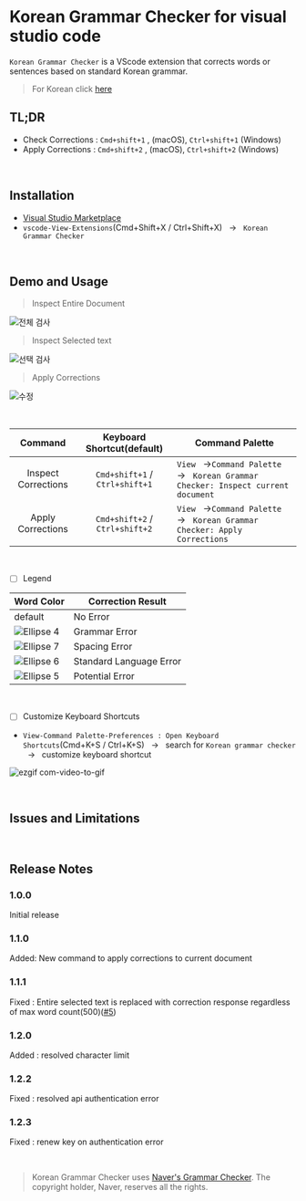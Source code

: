 # Korean Grammar Checker for visual studio code

`Korean Grammar Checker` is a VScode extension that corrects words or sentences based on standard Korean grammar.

> For Korean click [here](https://github.com/moonkorea00/vscode-korean-grammar-checker#readme)

## TL;DR

- Check Corrections : `Cmd+shift+1` , (macOS), `Ctrl+shift+1` (Windows)
- Apply Corrections : `Cmd+shift+2` , (macOS), `Ctrl+shift+2` (Windows)

<br>

## Installation

- [Visual Studio Marketplace](https://marketplace.visualstudio.com/items?itemName=moonkorea.vscode-korean-grammar-checker)
- `vscode-View-Extensions`(Cmd+Shift+X / Ctrl+Shift+X) &nbsp; &#8594; &nbsp; `Korean Grammar Checker`

<br>

## Demo and Usage

> Inspect Entire Document

![전체 검사](https://user-images.githubusercontent.com/78708082/223107737-845b9905-cd55-4ecb-b223-ca39176e3e69.gif)

> Inspect Selected text

![선택 검사](https://user-images.githubusercontent.com/78708082/223107750-72ac458c-2cc8-4dd4-b705-0d62ec612622.gif)

> Apply Corrections

![수정](https://user-images.githubusercontent.com/78708082/223957309-72f721ee-4518-4570-aabe-5799b22d9d98.gif)

<br>

|    Command   |       Keyboard Shortcut(default)       | Command Palette |
| :---: | :------------: | ---------------------- |
|    Inspect Corrections    | `Cmd+shift+1` / `Ctrl+shift+1` | `View` &nbsp; &#8594;`Command Palette`&nbsp; &#8594; 	&nbsp; `Korean Grammar Checker: Inspect current document` |
|    Apply Corrections    | `Cmd+shift+2` / `Ctrl+shift+2` | `View` &nbsp; &#8594;`Command Palette` &nbsp; &#8594; 	&nbsp; `Korean Grammar Checker: Apply Corrections` |

<br>

- [ ] Legend

|  Word Color | Correction Result |
| --- | ------------------------------------------- |
|default| No Error |
| ![Ellipse 4](https://user-images.githubusercontent.com/78708082/223116519-8345c968-6e32-493e-9e03-e28314050eaa.png)| Grammar Error|
|![Ellipse 7](https://user-images.githubusercontent.com/78708082/223115735-0ff2ed39-b4f1-4577-bef2-ebfc84619d28.png)| Spacing Error |
|![Ellipse 6](https://user-images.githubusercontent.com/78708082/223116416-bd0576b1-4bb9-491e-b353-0fcaa30c1fe9.png)| Standard Language Error  |
|![Ellipse 5](https://user-images.githubusercontent.com/78708082/223116545-4bcec746-c6cd-441f-aa5e-34a50946dad0.png)| Potential Error   |

<br>

- [ ] Customize Keyboard Shortcuts

- `View-Command Palette-Preferences : Open Keyboard Shortcuts`(Cmd+K+S / Ctrl+K+S)	&nbsp; &#8594; &nbsp; search for `Korean grammar checker`	&nbsp; &#8594; 	&nbsp; customize keyboard shortcut

![ezgif com-video-to-gif](https://user-images.githubusercontent.com/78708082/223122733-a909c76c-2814-473b-b74c-5ce2682992f5.gif)

<br>

## Issues and Limitations

<br>

## Release Notes

### 1.0.0

Initial release

### 1.1.0

Added: New command to apply corrections to current document

### 1.1.1

Fixed : Entire selected text is replaced with correction response regardless of max word count(500)([#5](https://github.com/moonkorea00/vscode-korean-grammar-checker/issues/5))

### 1.2.0

Added : resolved character limit

### 1.2.2

Fixed : resolved api authentication error

### 1.2.3

Fixed : renew key on authentication error

<br>

> Korean Grammar Checker uses [Naver's Grammar Checker](https://search.naver.com/search.naver?sm=tab_hty.top&where=nexearch&query=%EB%A7%9E%EC%B6%A4%EB%B2%95+%EA%B2%80%EC%82%AC%EA%B8%B0&oquery=%EB%A7%9E%EC%B6%A4%EB%B2%95+%EA%B2%80%EC%82%AC%EA%B8%B0&tqi=isSlWwprvmZssbW1E2Nssssss0l-180665). The copyright holder, Naver, reserves all the rights.
